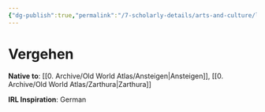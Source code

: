```yaml
---
{"dg-publish":true,"permalink":"/7-scholarly-details/arts-and-culture/languages/vergehen/"}
---
```


# Vergehen

**Native to**: [[0. Archive/Old World Atlas/Ansteigen\|Ansteigen]], [[0. Archive/Old World Atlas/Zarthura\|Zarthura]] 

**IRL Inspiration**: German 